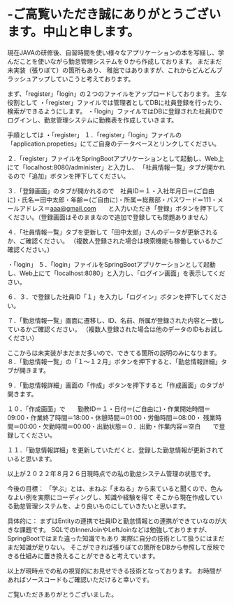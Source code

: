 # -ご高覧いただき誠にありがとうございます。中山と申します。

現在JAVAの研修後、自習時間を使い様々なアプリケーションの本を写経し、学んだことを使いながら勤怠管理システムを０から作成しております。
まだまだ未実装（張りぼて）の箇所もあり、
稚拙ではありますが、これからどんどんブラッシュアップしていこうと考えております。

まず、「register」「login」の２つのファイルをアップロードしております。
主な役割として
・「register」ファイルでは管理者としてDBに社員登録を行ったり、検索ができるようにします。
・「login」ファイルではDBに登録された社員IDでログインし、勤怠管理システムに勤務表を作成していきます。

手順としては
・「register」
１．「register」「login」ファイルの「application.propeties」にてご自身のデータベースとリンクしてください。

２．「register」ファイルをSpringBootアプリケーションとして起動し、Web上にて「localhost:8080/administer」と入力し、
「社員情報一覧」タブが開かれるので「追加」ボタンを押下してください。

３．「登録画面」のタブが開かれるので　社員ID＝１・入社年月日＝(ご自由に)・氏名＝田中太郎・年齢＝(ご自由に)・所属＝総務部・パスワード＝111・メールアドレス＝aaa@gmail.com　　と入力いただき「登録」ボタンを押下してください。（登録画面はそのままなので追加で登録しても問題ありません）

４．「社員情報一覧」タブを更新して「田中太郎」さんのデータが更新されるか、ご確認ください。
（複数人登録された場合は検索機能も稼働しているかご確認ください。）

・「login」
５．「login」ファイルをSpringBootアプリケーションとして起動し、Web上にて「localhost:8080」と入力し、「ログイン画面」を表示してください。

６．３．で登録した社員ID「１」を入力し「ログイン」ボタンを押下してください。

７．「勤怠情報一覧」画面に遷移し、ID、名前、所属が登録された内容と一致しているかご確認ください。
（複数人登録された場合は他のデータのIDもお試しください）


ここからは未実装がまだまだ多いので、できてる箇所の説明のみになります。
８．「勤怠情報一覧」の「１～１２月」ボタンを押下すると、「勤怠情報詳細」タブが開きます。

９．「勤怠情報詳細」画面の「作成」ボタンを押下すると「作成画面」のタブが開きます。

１０．「作成画面」で　　勤務ID＝１・日付＝(ご自由に)・作業開始時間＝09:00・作業終了時間＝18:00・休憩時間＝01:00・労働時間＝08:00・
残業時間＝00:00・欠勤時間＝00:00・出勤状態＝０．出勤・作業内容＝空白　　で登録してください。

１１．「勤怠情報詳細」を更新していただくと、登録した勤怠情報が更新されていると思います。

以上が２０２２年８月２６日現時点での私の勤怠システム管理の状態です。



今後の目標：
「学ぶ」とは、まねぶ「まねる」から来ていると聞くので、色んなよい例を実際にコーディングし、知識や経験を得て
そこから現在作成している勤怠管理システムを、より良いものにしていきたいと思います。

具体的に：
まずはEntityの連携で社員IDと勤怠情報との連携ができていなのが大きな課題です。
SQLでのInnerJoinやLeftJoinなどは勉強しておりますが、SpringBootではまた違った知識でもあり
実際に自分の技術として扱うにはまだまだ知識が足りない。
そこができれば張りぼての箇所をDBから参照して反映できる仕組みに置き換えることができると考えています。

以上が現時点での私の視覚的にお見せできる技術となっております。
お時間があればソースコードもご確認いただけると幸いです。

ご覧いただきありがとうございました。
